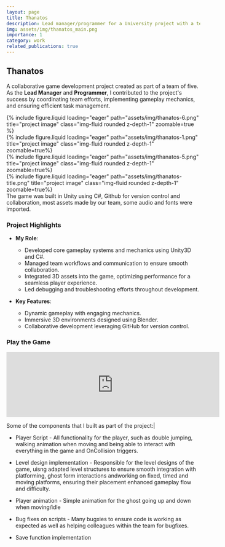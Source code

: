```yaml
---
layout: page
title: Thanatos
description: Lead manager/programmer for a University project with a team of 5.
img: assets/img/thanatos_main.png
importance: 1
category: work
related_publications: true
---
```

## Thanatos  
A collaborative game development project created as part of a team of five. As the **Lead Manager** and **Programmer**, I contributed to the project's success by coordinating team efforts, implementing gameplay mechanics, and ensuring efficient task management.  

<div class="row">
    <div class="col-sm mt-3 mt-md-0">
        {% include figure.liquid loading="eager" path="assets/img/thanatos-6.png" title="project image" class="img-fluid rounded z-depth-1" zoomable=true %}
    </div>
    <div class="col-sm mt-3 mt-md-0">
        {% include figure.liquid loading="eager" path="assets/img/thanatos-1.png" title="project image" class="img-fluid rounded z-depth-1" zoomable=true%}
    </div>
    <div class="col-sm mt-3 mt-md-0">
        {% include figure.liquid loading="eager" path="assets/img/thanatos-5.png" title="project image" class="img-fluid rounded z-depth-1" zoomable=true%}
    </div>
</div>

<div class="row">
    <div class="col-sm mt-3 mt-md-0">
        {% include figure.liquid loading="eager" path="assets/img/thanatos-title.png" title="project image" class="img-fluid rounded z-depth-1" zoomable=true%}
    </div>
</div>
<div class="caption">
    The game was built in Unity using C#, Github for version control and collaboration, most assets made by our team, some audio and fonts were imported.
</div>

### **Project Highlights**  
- **My Role**:  
  - Developed core gameplay systems and mechanics using Unity3D and C#.  
  - Managed team workflows and communication to ensure smooth collaboration.  
  - Integrated 3D assets into the game, optimizing performance for a seamless player experience.  
  - Led debugging and troubleshooting efforts throughout development.  

- **Key Features**:  
  - Dynamic gameplay with engaging mechanics.  
  - Immersive 3D environments designed using Blender.  
  - Collaborative development leveraging GitHub for version control.  

### **Play the Game**  
<div class="row justify-content-sm-center">
    <div class="col-sm-8 mt-3 mt-md-0">
        <iframe frameborder="0" src="https://itch.io/embed/2702310?border_width=2&amp;bg_color=222&amp;fg_color=fff" width="554" height="169"><a href="https://nullyagi.itch.io/thanatos">Thanatos by Null Yagi, arseniy77, HumeyraFA, moiez, Samm</a></iframe>
    </div>
</div> 


Some of the components that I built as part of the project:|
* Player Script - All functionality for the player, such as double jumping, walking animation when moving and being able to interact with everything in the game and OnCollision triggers.
  
* Level design implementation - Responsible for the level designs of the game, uisng adapted level structures to ensure smooth integration with platforming, ghost form interactions andworking on fixed, timed and moving platforms, ensuring their placement enhanced gameplay flow and difficulty.
* Player animation - Simple animation for the ghost going up and down when moving/idle
* Bug fixes on scripts - Many bugxies to ensure code is working as expected as well as helping colleagues within the team for bugfixes.
* Save function implementation
